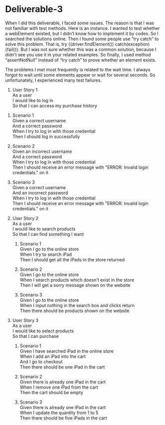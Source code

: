 # Deliverable-3

When I did this deliverable, I faced some issues. The reason is that I was not familiar with test methods. Here is an instance. I wanted to test whether a webElement existed, but I didn’t know how to implement it by codes. So I searched the solutions online. Then I found some people use “try catch” to solve this problem. That is, try {(driver.findElement()) catch(exception){fail()}. But I was not sure whether this was a common solution, because I didn’t see you use it in your related examples. So finally, I used method “assertNotNull” instead of “try catch” to prove whether an element exists.

The problems I met most frequently is related to the wait time. I always forgot to wait until some elements appear or wait for several seconds. So unfortunately, I experienced many test failures.     




1. User Story 1     
  As a user     
  I would like to log in     
  So that I can access my purchase history

  1) Scenario 1     
        Given a correct username   
        And a correct password     
        When I try to log in with those credential       
        Then I should log in successfully

  2) Scenario 2      
        Given an incorrect username      
        And a correct password      
        When I try to log in with those credential       
        Then I should receive an error message with "ERROR: Invalid login credentials." on it

  3) Scenario 3       
        Given a correct username      
        And an incorrect password      
        When I try to log in with those credential       
        Then I should receive an error message with "ERROR: Invalid login credentials." on it


2. User Story 2      
        As a user       
        I would like to search products       
        So that I can find something I want

   1) Scenario 1       
        Given I go to the online store      
        When I try to search iPad       
        Then I should get all the iPads in the store returned

    2) Scenario 2      
        Given I go to the online store      
        When I search products which doesn't exist in the store     
        Then I will get a sorry message shown on the website

    3) Scenario 3        
        Given I go to the online store      
        When I input nothing in the search box and clicks return     
        Then there should be products shown on the website

3. User Story 3     
  As a user     
  I would like to select products      
  So that I can purchase

    1) Scenario 1      
        Given I have searched iPad in the online store      
        When I add an iPad into the cart    
        And I go to checkout    
        Then there should be one iPad in the cart

    2) Scenario 2     
        Given there is already one iPad in the cart    
        When I remove one iPad from the cart     
        Then the cart should be empty

    3) Scenario 3     
        Given there is already one iPad in the cart     
        When I update the quantity from 1 to 5     
        Then there should be five iPads in the cart


